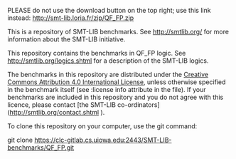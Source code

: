 PLEASE do not use the download button on the top right; use this link instead: http://smt-lib.loria.fr/zip/QF_FP.zip

This is a repository of SMT-LIB benchmarks. See http://smtlib.org/ for more information about the SMT-LIB initiative.

This repository contains the benchmarks in QF_FP logic. See http://smtlib.org/logics.shtml for a description of the SMT-LIB logics.

The benchmarks in this repository are distributed under the [Creative Commons Attribution 4.0 International License](https://creativecommons.org/licenses/by/4.0/
), unless otherwise specified in the benchmark itself (see :license info attribute in the file).  If your benchmarks are included in this repository and you do not agree with this licence, please contact [the SMT-LIB co-ordinators] (http://smtlib.org/contact.shtml ).

To clone this repository on your computer, use the git command:

git clone https://clc-gitlab.cs.uiowa.edu:2443/SMT-LIB-benchmarks/QF_FP.git
